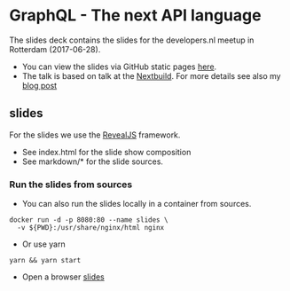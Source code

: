 # GraphQL - The next API language
The slides deck contains the slides for the developers.nl meetup in Rotterdam (2017-06-28).

- You can view the slides via GitHub static pages [here](http://npalm.github.io/graphql-slides-20170628).
- The talk is based on talk at the [Nextbuild](http://npalm.github.io/graphql-slides-20170520). For more details see also my [blog post](https://040code.github.io/2017/05/20/nextbuild-graphql/)

## slides
For the slides we use the [RevealJS](https://github.com/hakimel/reveal.js/) framework.
- See index.html for the slide show composition
- See markdown/* for the slide sources.

### Run the slides from sources
- You can also run the slides locally in a container from sources.
```
docker run -d -p 8080:80 --name slides \
  -v ${PWD}:/usr/share/nginx/html nginx
```
- Or use yarn
```
yarn && yarn start
```
- Open a browser [slides](http://localhost:8080/)
